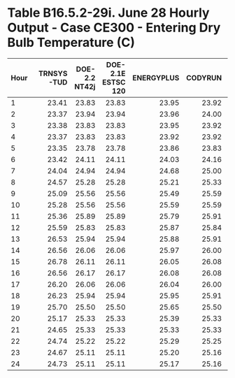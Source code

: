 # Table B16.5.2-29i. June 28 Hourly Output - Case CE300 - Entering Dry Bulb Temperature (C)
| Hour | TRNSYS-TUD | DOE-2.2 NT42j | DOE-2.1E ESTSC 120 | ENERGYPLUS | CODYRUN | HOT3000 |     |   Min |   Max |  Mean | Dev % $$ |     | TEST 0.0.0 | 
|:---- | ----------:| -------------:| ------------------:| ----------:| -------:| -------:| ---:| -----:| -----:| -----:| --------:| ---:| ----------:| 
| 1    |      23.41 |         23.83 |              23.83 |      23.95 |   23.92 |   23.94 |     | 23.41 | 23.95 | 23.81 |      2.3 |     |      23.83 | 
| 2    |      23.37 |         23.94 |              23.94 |      23.96 |   24.00 |   23.94 |     | 23.37 | 24.00 | 23.86 |      2.6 |     |      23.94 | 
| 3    |      23.38 |         23.83 |              23.83 |      23.95 |   23.92 |   23.90 |     | 23.38 | 23.95 | 23.80 |      2.4 |     |      23.83 | 
| 4    |      23.37 |         23.83 |              23.83 |      23.92 |   23.92 |   23.84 |     | 23.37 | 23.92 | 23.79 |      2.3 |     |      23.83 | 
| 5    |      23.35 |         23.78 |              23.78 |      23.86 |   23.83 |   23.98 |     | 23.35 | 23.98 | 23.76 |      2.6 |     |      23.78 | 
| 6    |      23.42 |         24.11 |              24.11 |      24.03 |   24.16 |   24.58 |     | 23.42 | 24.58 | 24.07 |      4.8 |     |      24.11 | 
| 7    |      24.04 |         24.94 |              24.94 |      24.68 |   25.00 |   25.16 |     | 24.04 | 25.16 | 24.80 |      4.5 |     |      24.94 | 
| 8    |      24.57 |         25.28 |              25.28 |      25.21 |   25.33 |   25.45 |     | 24.57 | 25.45 | 25.19 |      3.5 |     |      25.28 | 
| 9    |      25.09 |         25.56 |              25.56 |      25.49 |   25.59 |   25.58 |     | 25.09 | 25.59 | 25.48 |      1.9 |     |      25.56 | 
| 10   |      25.28 |         25.56 |              25.56 |      25.59 |   25.59 |   25.74 |     | 25.28 | 25.74 | 25.55 |      1.8 |     |      25.56 | 
| 11   |      25.36 |         25.89 |              25.89 |      25.79 |   25.91 |   25.86 |     | 25.36 | 25.91 | 25.78 |      2.1 |     |      25.89 | 
| 12   |      25.59 |         25.83 |              25.83 |      25.87 |   25.84 |   25.86 |     | 25.59 | 25.87 | 25.80 |      1.1 |     |      25.83 | 
| 13   |      26.53 |         25.94 |              25.94 |      25.88 |   25.91 |   25.94 |     | 25.88 | 26.53 | 26.03 |      2.5 |     |      25.94 | 
| 14   |      26.56 |         26.06 |              26.06 |      25.97 |   26.00 |   26.02 |     | 25.97 | 26.56 | 26.11 |      2.3 |     |      26.06 | 
| 15   |      26.78 |         26.11 |              26.11 |      26.05 |   26.08 |   26.13 |     | 26.05 | 26.78 | 26.21 |      2.8 |     |      26.11 | 
| 16   |      26.56 |         26.17 |              26.17 |      26.08 |   26.08 |   26.03 |     | 26.03 | 26.56 | 26.18 |      2.0 |     |      26.17 | 
| 17   |      26.20 |         26.06 |              26.06 |      26.04 |   26.00 |   25.94 |     | 25.94 | 26.20 | 26.05 |      1.0 |     |      26.06 | 
| 18   |      26.23 |         25.94 |              25.94 |      25.95 |   25.91 |   25.70 |     | 25.70 | 26.23 | 25.95 |      2.0 |     |      25.94 | 
| 19   |      25.70 |         25.50 |              25.50 |      25.65 |   25.50 |   25.41 |     | 25.41 | 25.70 | 25.54 |      1.1 |     |      25.50 | 
| 20   |      25.17 |         25.33 |              25.33 |      25.39 |   25.33 |   25.33 |     | 25.17 | 25.39 | 25.31 |      0.9 |     |      25.33 | 
| 21   |      24.65 |         25.33 |              25.33 |      25.33 |   25.33 |   25.29 |     | 24.65 | 25.33 | 25.21 |      2.7 |     |      25.33 | 
| 22   |      24.74 |         25.22 |              25.22 |      25.29 |   25.25 |   25.21 |     | 24.74 | 25.29 | 25.16 |      2.1 |     |      25.22 | 
| 23   |      24.67 |         25.11 |              25.11 |      25.20 |   25.16 |   25.16 |     | 24.67 | 25.20 | 25.07 |      2.1 |     |      25.11 | 
| 24   |      24.73 |         25.11 |              25.11 |      25.17 |   25.16 |   25.04 |     | 24.73 | 25.17 | 25.05 |      1.8 |     |      25.11 | 


